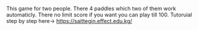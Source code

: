 This game for two people.
There 4 paddles which two of them work automaticly.
There no limit   score if you want you can play till 100.
Tutoruial step by step here->
https://saittegin.effect.edu.kg/
